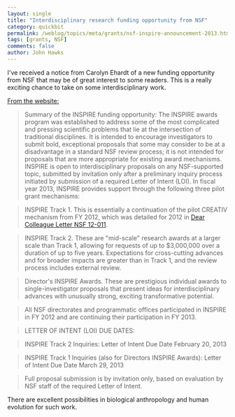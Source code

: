 ```yaml
---
layout: single 
title: "Interdisciplinary research funding opportunity from NSF" 
category: quickbit
permalink: /weblog/topics/meta/grants/nsf-inspire-announcement-2013.html
tags: [grants, NSF] 
comments: false 
author: John Hawks 
---
```


I've received a notice from Carolyn Ehardt of a new funding opportunity from NSF that may be of great interest to some readers. This is a really exciting chance to take on some interdisciplinary work. 

 <a href="http://www.nsf.gov/funding/pgm_summ.jsp?pims_id=504852">From the website:</a>

<blockquote>Summary of the INSPIRE funding opportunity: The INSPIRE awards program was established to address some of the most complicated and pressing scientific problems that lie at the intersection of traditional disciplines. It is intended to encourage investigators to submit bold, exceptional proposals that some may consider to be at a disadvantage in a standard NSF review process; it is not intended for proposals that are more appropriate for existing award mechanisms. INSPIRE is open to interdisciplinary proposals on any NSF-supported topic, submitted by invitation only after a preliminary inquiry process initiated by submission of a required Letter of Intent (LOI). In fiscal year 2013, INSPIRE provides support through the following three pilot grant mechanisms:</blockquote>

<blockquote>INSPIRE Track 1. This is essentially a continuation of the pilot CREATIV mechanism from FY 2012, which was detailed for 2012 in <a href="http://nsf.gov/pubs/2012/nsf12011/nsf12011.jsp">Dear Colleague Letter NSF 12-011</a>.</blockquote>

<blockquote>INSPIRE Track 2. These are "mid-scale" research awards at a larger scale than Track 1, allowing for requests of up to $3,000,000 over a duration of up to five years. Expectations for cross-cutting advances and for broader impacts are greater than in Track 1, and the review process includes external review.</blockquote>

<blockquote>Director's INSPIRE Awards. These are prestigious individual awards to single-investigator proposals that present ideas for interdisciplinary advances with unusually strong, exciting transformative potential.</blockquote>

<blockquote>All NSF directorates and programmatic offices participated in INSPIRE in FY 2012 and are continuing their participation in FY 2013.</blockquote>

<blockquote>LETTER OF INTENT (LOI) DUE DATES:</blockquote>
<blockquote>INSPIRE Track 2 Inquiries: Letter of Intent Due Date February 20, 2013</blockquote>
<blockquote>INSPIRE Track 1 Inquiries (also for Directors INSPIRE Awards): Letter of Intent Due Date March 29, 2013</blockquote>
<blockquote>Full proposal submission is by invitation only, based on evaluation by NSF staff of the required Letter of Intent.</blockquote>

There are excellent possibilities in biological anthropology and human evolution for such work. 

